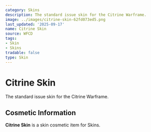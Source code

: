 ```yaml
---
category: Skins
description: The standard issue skin for the Citrine Warframe.
image: ../images/citrine-skin-62fd073ed5.png
last_updated: '2025-09-17'
name: Citrine Skin
source: WFCD
tags:
- Skin
- Skins
tradable: false
type: Skin
---
```


# Citrine Skin

The standard issue skin for the Citrine Warframe.

## Cosmetic Information

**Citrine Skin** is a skin cosmetic item for Skins.

